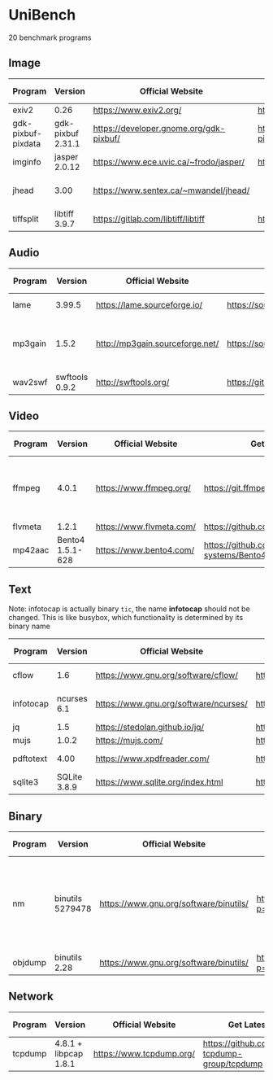 # UniBench
20 benchmark programs



## Image

| Program            | Version           | Official Website                        | Get Latest                                | Issue                                                        | Fuzzing Arguments | CVE                                                          |
| ------------------ | ----------------- | --------------------------------------- | ----------------------------------------- | ------------------------------------------------------------ | ----------------- | ------------------------------------------------------------ |
| exiv2              | 0.26              | https://www.exiv2.org/                  | https://github.com/Exiv2/exiv2            | [github](https://github.com/Exiv2/exiv2/issues)              | @@                | [link](https://cve.mitre.org/cgi-bin/cvekey.cgi?keyword=exiv2) |
| gdk-pixbuf-pixdata | gdk-pixbuf 2.31.1 | https://developer.gnome.org/gdk-pixbuf/ | https://gitlab.gnome.org/GNOME/gdk-pixbuf | [gitlab](https://gitlab.gnome.org/GNOME/gdk-pixbuf/issues)   | @@ /dev/null      | [link](https://cve.mitre.org/cgi-bin/cvekey.cgi?keyword=gdk-pixbuf) |
| imginfo            | jasper 2.0.12     | https://www.ece.uvic.ca/~frodo/jasper/  | https://github.com/mdadams/jasper         | [github](https://github.com/mdadams/jasper/issues) [bugzilla](https://bugs.ghostscript.com/buglist.cgi?product=JasPer) | -f @@             | [link](https://cve.mitre.org/cgi-bin/cvekey.cgi?keyword=jasper) |
| jhead              | 3.00              | https://www.sentex.ca/~mwandel/jhead/   |                                           | Bugzilla [redhat](https://bugzilla.redhat.com/buglist.cgi?component=jhead) [ubuntu](https://bugs.launchpad.net/ubuntu/+source/jhead) | @@                | [link](https://cve.mitre.org/cgi-bin/cvekey.cgi?keyword=jhead) |
| tiffsplit          | libtiff 3.9.7     | https://gitlab.com/libtiff/libtiff      | https://gitlab.com/libtiff/libtiff        | [gitlab](https://gitlab.com/libtiff/libtiff/issues)          | @@                | [link](https://cve.mitre.org/cgi-bin/cvekey.cgi?keyword=libtiff) |

## Audio

| Program | Version        | Official Website                | Get Latest                                                   | Issue                                                      | Fuzzing Arguments                              | CVE link                                                     |
| ------- | -------------- | ------------------------------- | ------------------------------------------------------------ | ---------------------------------------------------------- | ---------------------------------------------- | ------------------------------------------------------------ |
| lame    | 3.99.5         | https://lame.sourceforge.io/    | https://sourceforge.net/p/lame/svn/HEAD/tree/trunk/lame/     | [sourceforge](https://sourceforge.net/p/lame/bugs/)        | @@ /dev/null                                   | [link](https://cve.mitre.org/cgi-bin/cvekey.cgi?keyword=lame) |
| mp3gain | 1.5.2          | http://mp3gain.sourceforge.net/ | https://sourceforge.net/p/mp3gain/code/ci/master/tree/mp3gain/ | [sourceforge](https://sourceforge.net/p/mp3gain/bugs/)     | @@ (Attention: input file will be overwritten) | [link](https://cve.mitre.org/cgi-bin/cvekey.cgi?keyword=mp3gain) |
| wav2swf | swftools 0.9.2 | http://swftools.org/            | https://github.com/matthiaskramm/swftools                    | [github](https://github.com/matthiaskramm/swftools/issues) | -o /dev/null @@                                | [link](https://cve.mitre.org/cgi-bin/cvekey.cgi?keyword=swftools) |

## Video

| Program | Version          | Official Website         | Get Latest                                  | Issue                                                        | Fuzzing Arguments                              | CVE link                                                     |
| ------- | ---------------- | ------------------------ | ------------------------------------------- | ------------------------------------------------------------ | ---------------------------------------------- | ------------------------------------------------------------ |
| ffmpeg  | 4.0.1            | https://www.ffmpeg.org/  | https://git.ffmpeg.org/ffmpeg.git           | [debian](https://security-tracker.debian.org/tracker/source-package/ffmpeg) | -y -i @@ -c:v mpeg4 -c:a copy -f mp4 /dev/null | [link](https://cve.mitre.org/cgi-bin/cvekey.cgi?keyword=ffmpeg) |
| flvmeta | 1.2.1            | https://www.flvmeta.com/ | https://github.com/noirotm/flvmeta          | [github](https://github.com/noirotm/flvmeta/issues)          | @@                                             | N.A.                                                         |
| mp42aac | Bento4 1.5.1-628 | https://www.bento4.com/  | https://github.com/axiomatic-systems/Bento4 | [github](https://github.com/axiomatic-systems/Bento4/issues) | @@ /dev/null                                   | [link](https://cve.mitre.org/cgi-bin/cvekey.cgi?keyword=Bento4) |

## Text

Note: infotocap is actually binary `tic`, the name **infotocap** should not be changed. This is like busybox, which functionality is determined by its binary name

| Program   | Version      | Official Website                      | Get Latest                                            | Issue                                                        | Fuzzing Arguments | CVE link                                                     |
| --------- | ------------ | ------------------------------------- | ----------------------------------------------------- | ------------------------------------------------------------ | ----------------- | ------------------------------------------------------------ |
| cflow     | 1.6          | https://www.gnu.org/software/cflow/   | https://git.savannah.gnu.org/cgit/cflow.git           | [maillist](https://lists.gnu.org/archive/html/bug-cflow/)  [bug-cflow@gnu.org](mailto:bug-cflow@gnu.org) | @@                | [link](https://cve.mitre.org/cgi-bin/cvekey.cgi?keyword=cflow) |
| infotocap | ncurses 6.1  | https://www.gnu.org/software/ncurses/ | http://invisible-mirror.net/archives/ncurses/current/ | [maillist](https://lists.gnu.org/archive/html/bug-ncurses/) [bug-ncurses@gnu.org](mailto:bug-ncurses@gnu.org) | -o /dev/null @@   | [link](https://cve.mitre.org/cgi-bin/cvekey.cgi?keyword=ncurses) |
| jq        | 1.5          | https://stedolan.github.io/jq/        | https://github.com/stedolan/jq                        | [github](https://github.com/stedolan/jq/issues)              | . @@              | [link](https://cve.mitre.org/cgi-bin/cvekey.cgi?keyword=jq)  |
| mujs      | 1.0.2        | https://mujs.com/                     | https://github.com/ccxvii/mujs                        | [github](https://github.com/ccxvii/mujs/issues) [bugzilla](https://bugs.ghostscript.com/buglist.cgi?product=MuJS) | @@                | [link](https://cve.mitre.org/cgi-bin/cvekey.cgi?keyword=mujs) |
| pdftotext | 4.00         | https://www.xpdfreader.com/           | https://www.xpdfreader.com/download.html              | [forum](https://forum.xpdfreader.com//)                      | @@ /dev/null      | [link](https://cve.mitre.org/cgi-bin/cvekey.cgi?keyword=xpdf) |
| sqlite3   | SQLite 3.8.9 | https://www.sqlite.org/index.html     | https://www.sqlite.org/cgi/src/doc/trunk/README.md    | [tickets](https://www.sqlite.org/cgi/src/rptview?rn=1)       | (stdin)           | [link](https://cve.mitre.org/cgi-bin/cvekey.cgi?keyword=sqlite) |

## Binary

| Program | Version          | Official Website                       | Get Latest                                    | Issue                                                        | Fuzzing Arguments                                            | CVE link                                                     |
| ------- | ---------------- | -------------------------------------- | --------------------------------------------- | ------------------------------------------------------------ | ------------------------------------------------------------ | ------------------------------------------------------------ |
| nm      | binutils 5279478 | https://www.gnu.org/software/binutils/ | http://sourceware.org/git/?p=binutils-gdb.git | [bugzilla](https://sourceware.org/bugzilla/buglist.cgi?component=binutils&product=binutils) | -A -a -l -S -s --special-syms --synthetic --with-symbol-versions -D @@ | [link](https://cve.mitre.org/cgi-bin/cvekey.cgi?keyword=binutils) |
| objdump | binutils 2.28    | https://www.gnu.org/software/binutils/ | http://sourceware.org/git/?p=binutils-gdb.git | [bugzilla](https://sourceware.org/bugzilla/buglist.cgi?component=binutils&product=binutils) | -S @@                                                        | [link](https://cve.mitre.org/cgi-bin/cvekey.cgi?keyword=binutils) |

## Network

| Program | Version               | Official Website         | Get Latest                                   | Issue                                                        | Fuzzing Arguments | CVE link                                                     |
| ------- | --------------------- | ------------------------ | -------------------------------------------- | ------------------------------------------------------------ | ----------------- | ------------------------------------------------------------ |
| tcpdump | 4.8.1 + libpcap 1.8.1 | https://www.tcpdump.org/ | https://github.com/the-tcpdump-group/tcpdump | [github](https://github.com/the-tcpdump-group/tcpdump/issues) | -e -vv -nr @@     | [link](https://cve.mitre.org/cgi-bin/cvekey.cgi?keyword=tcpdump) |

